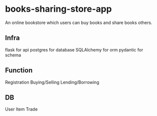 # books-sharing-store-app
An online bookstore which users can buy books and share books others.

## Infra
flask for api
postgres for database
SQLAlchemy for orm
pydantic for schema 

## Function
Registration
Buying/Selling
Lending/Borrowing

## DB
User
Item
Trade
